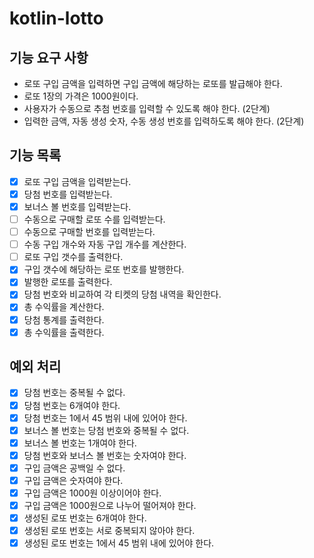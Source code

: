 # kotlin-lotto

## 기능 요구 사항

- 로또 구입 금액을 입력하면 구입 금액에 해당하는 로또를 발급해야 한다.
- 로또 1장의 가격은 1000원이다.
- 사용자가 수동으로 추첨 번호를 입력할 수 있도록 해야 한다. (2단계)
- 입력한 금액, 자동 생성 숫자, 수동 생성 번호를 입력하도록 해야 한다. (2단계)

## 기능 목록

- [x] 로또 구입 금액을 입력받는다.
- [x] 당첨 번호를 입력받는다.
- [x] 보너스 볼 번호를 입력받는다.
- [ ] 수동으로 구매할 로또 수를 입력받는다.
- [ ] 수동으로 구매할 번호를 입력받는다.
- [ ] 수동 구입 개수와 자동 구입 개수를 계산한다.
- [ ] 로또 구입 갯수를 출력한다.
- [x] 구입 갯수에 해당하는 로또 번호를 발행한다.
- [x] 발행한 로또를 출력한다.
- [x] 당첨 번호와 비교하여 각 티켓의 당첨 내역을 확인한다.
- [x] 총 수익률을 계산한다.
- [x] 당첨 통계를 출력한다.
- [x] 총 수익률을 출력한다.

## 예외 처리

- [x] 당첨 번호는 중복될 수 없다.
- [x] 당첨 번호는 6개여야 한다.
- [x] 당첨 번호는 1에서 45 범위 내에 있어야 한다.
- [x] 보너스 볼 번호는 당첨 번호와 중복될 수 없다.
- [x] 보너스 볼 번호는 1개여야 한다.
- [x] 당첨 번호와 보너스 볼 번호는 숫자여야 한다.
- [x] 구입 금액은 공백일 수 없다.
- [x] 구입 금액은 숫자여야 한다.
- [x] 구입 금액은 1000원 이상이어야 한다.
- [x] 구입 금액은 1000원으로 나누어 떨어져야 한다.
- [x] 생성된 로또 번호는 6개여야 한다.
- [x] 생성된 로또 번호는 서로 중복되지 않아야 한다.
- [x] 생성된 로또 번호는 1에서 45 범위 내에 있어야 한다.
